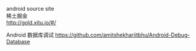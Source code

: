 android source site   
稀土掘金    
http://gold.xitu.io/#/    

Android 数据库调试
https://github.com/amitshekhariitbhu/Android-Debug-Database

